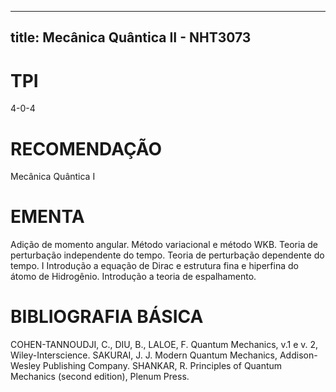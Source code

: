 
---
title: Mecânica Quântica II - NHT3073 
---

# TPI

4-0-4

# RECOMENDAÇÃO

Mecânica Quântica I

# EMENTA

Adição de momento angular. Método variacional e método WKB. Teoria de perturbação independente do tempo. Teoria de perturbação dependente do tempo. I Introdução a equação de Dirac e estrutura fina e hiperfina do átomo de Hidrogênio. Introdução a teoria de espalhamento.

# BIBLIOGRAFIA BÁSICA

COHEN-TANNOUDJI, C., DIU, B., LALOE, F. Quantum Mechanics, v.1 e v. 2, Wiley-Interscience.
SAKURAI, J. J. Modern Quantum Mechanics, Addison-Wesley Publishing Company.
SHANKAR, R. Principles of Quantum Mechanics (second edition), Plenum Press.
        